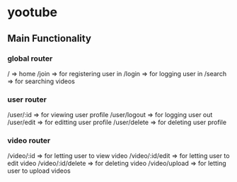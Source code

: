 # yootube

## Main Functionality

### global router

/ => home
/join => for registering user in
/login => for logging user in
/search => for searching videos

### user router

/user/:id => for viewing user profile
/user/logout => for logging user out
/user/edit => for editting user profile
/user/delete => for deleting user profile

### video router

/video/:id => for letting user to view video
/video/:id/edit => for letting user to edit video
/video/:id/delete => for deleting video
/video/upload => for letting user to upload videos
